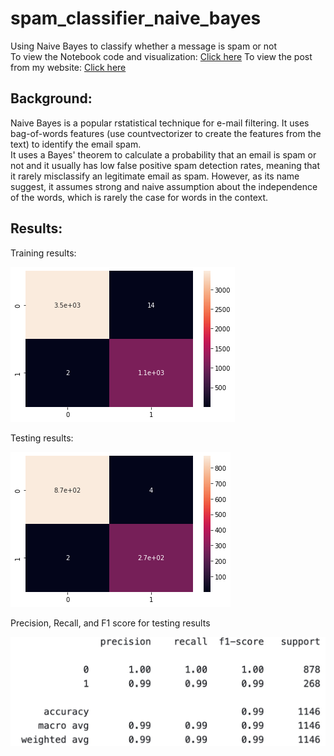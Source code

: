 # spam_classifier_naive_bayes
Using Naive Bayes to classify whether a message is spam or not <br>
To view the Notebook code and visualization: [Click here](https://github.com/lizhiyidaniel/spam_classifier_naive_bayes/blob/main/spam_classifier_naive_bayes.ipynb)
To view the post from my website: [Click here](https://lizhiyidaniel.github.io/2021/12/01/spam_classifier_naive_bayes.html)
## Background:
Naive Bayes is a popular rstatistical technique for e-mail filtering. It uses bag-of-words features (use countvectorizer to create the features from the text) to identify the email spam. <br>
It uses a Bayes' theorem to calculate a probability that an email is spam or not and it usually has low false positive spam detection rates, meaning that it rarely misclassify an legitimate email as spam. However, as its name suggest, it assumes strong and naive assumption about the independence of the words, which is rarely the case for words in the context. 


## Results:
Training results:

![matrix1](images/output_28_1.png)


Testing results:

![matrix2](images/output_29_1.png)

Precision, Recall, and F1 score for testing results

![results](images/f1.jpg)
